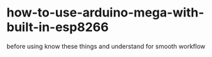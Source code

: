 # how-to-use-arduino-mega-with-built-in-esp8266
before using know these things and understand for smooth workflow
